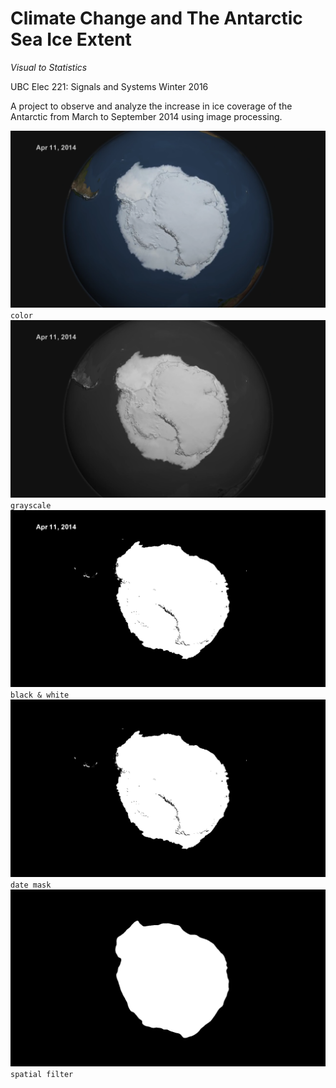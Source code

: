 Climate Change and The Antarctic Sea Ice Extent
===============================================
_Visual to Statistics_  

UBC Elec 221: Signals and Systems Winter 2016  

A project to observe and analyze the increase in ice coverage of the Antarctic from March to September 2014 using image processing.  

![color](data/raw/img50.png)  
`color`  
![grayscale](fig/fig1.png)  
`grayscale`  
![bw](fig/fig2.png)  
`black & white`  
![datemask](fig/fig3.png)  
`date mask`  
![filter](fig/fig4.png)  
`spatial filter`  

